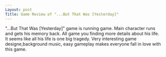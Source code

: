 ```yaml
---
Layout: post
Title: Game Review of "...But That Was [Yesterday]"
---
```


"...But That Was [Yesterday]" game is running game. Main character runs and gets his memory back. All game you finding more details about his life. It seems like all his life is one big tragedy.
Very interesting game designe,background music, easy gameplay makes everyone fall in love with this game. 

